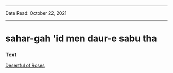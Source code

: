 ***
Date Read: October 22, 2021
***

# sahar-gah 'id men daur-e sabu tha

### Text
[Desertful of Roses](http://www.columbia.edu/itc/mealac/pritchett/00garden/00c/0070/index_0070.html)

